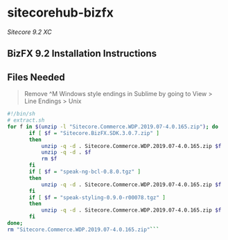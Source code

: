 # sitecorehub-bizfx
*Sitecore 9.2 XC*

## BizFX 9.2 Installation Instructions

## Files Needed

> Remove ^M Windows style endings in Sublime by going to View > Line Endings > Unix
```sh
#!/bin/sh
# extract.sh
for f in $(unzip -l "Sitecore.Commerce.WDP.2019.07-4.0.165.zip"); do
       if [ $f = "Sitecore.BizFX.SDK.3.0.7.zip" ]
       then
           unzip -q -d . Sitecore.Commerce.WDP.2019.07-4.0.165.zip $f
           unzip -q -d . $f
           rm $f
       fi
       if [ $f = "speak-ng-bcl-0.8.0.tgz" ]
       then
           unzip -q -d . Sitecore.Commerce.WDP.2019.07-4.0.165.zip $f
       fi
       if [ $f = "speak-styling-0.9.0-r00078.tgz" ]
       then
           unzip -q -d . Sitecore.Commerce.WDP.2019.07-4.0.165.zip $f
       fi
done;
rm "Sitecore.Commerce.WDP.2019.07-4.0.165.zip"```
